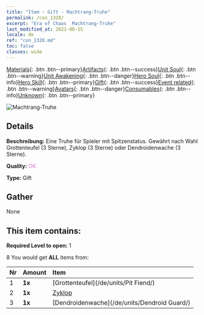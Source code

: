 ```yaml
---
title: "Item - Gift - Machtrang-Truhe"
permalink: /con_1328/
excerpt: "Era of Chaos  Machtrang-Truhe"
last_modified_at: 2021-06-15
locale: de
ref: "con_1328.md"
toc: false
classes: wide
---
```

 [Materials](/ItemsDE/){: .btn .btn--primary}[Artifacts](/ItemsDE/Artifacts/){: .btn .btn--success}[Unit Soul](/ItemsDE/UnitSoul/){: .btn .btn--warning}[Unit Awakening](/ItemsDE/UnitAwakening/){: .btn .btn--danger}[Hero Soul](/ItemsDE/HeroSoul/){: .btn .btn--info}[Hero Skill](/ItemsDE/HeroSkill/){: .btn .btn--primary}[Gift](/ItemsDE/Gift/){: .btn .btn--success}[Event related](/ItemsDE/Events/){: .btn .btn--warning}[Avatars](/ItemsDE/Avatars/){: .btn .btn--danger}[Consumables](/ItemsDE/Consumables/){: .btn .btn--info}[Unknown](/ItemsDE/Unknown/){: .btn .btn--primary}

 ![Machtrang-Truhe](/images/t/i_905001.png)

## Details
 **Beschreibung:** Eine Truhe für Spieler mit Spitzenstatus. Gewährt nach Wahl Grottenteufel (3 Sterne), Zyklop (3 Sterne) oder Dendroidenwache (3 Sterne).

 **Quality:** <span style="color: #DA70D6">OK</span>

 **Type:** Gift

## Gather

  None

## This item contains:

 **Required Level to open:** 1

 8 You would get **ALL** items  from:

  | Nr | Amount |     Item    |
  |:---|:-------|:------------|
  | 1 |  **1x** | [Grottenteufel](/de/units/Pit Fiend/) |  | 
  | 2 |  **1x** | [Zyklop](/de/units/Cyclops/) |  | 
  | 3 |  **1x** | [Dendroidenwache](/de/units/Dendroid Guard/) |  | 
